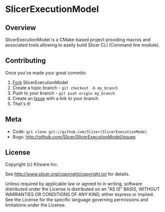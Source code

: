 SlicerExecutionModel
====================

Overview
--------

SlicerExecutionModel is a CMake-based project providing macros and associated tools
allowing to easily build Slicer CLI (Command line module).

Contributing
------------

Once you've made your great commits:

1. [Fork][fk] SlicerExecutionModel
2. Create a topic branch - `git checkout -b my_branch`
3. Push to your branch - `git push origin my_branch`
4. Create an [Issue][is] with a link to your branch
5. That's it!


Meta
----

* Code: `git clone git://github.com/Slicer/SlicerExecutionModel`
* Bugs: <http://github.com/Slicer/SlicerExecutionModel/issues>

License
-------

Copyright (c) Kitware Inc.

See http://www.slicer.org/copyright/copyright.txt for details.

Unless required by applicable law or agreed to in writing, software
distributed under the License is distributed on an "AS IS" BASIS,
WITHOUT WARRANTIES OR CONDITIONS OF ANY KIND, either express or implied.
See the License for the specific language governing permissions and
limitations under the License.


[fk]: http://help.github.com/forking/
[is]: http://github.com/Slicer/SlicerExecutionModel/issues

